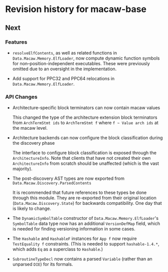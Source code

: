 # Revision history for macaw-base

## Next

### Features

- `resolveElfContents`, as well as related functions in
  `Data.Macaw.Memory.ElfLoader`, now compute dynamic function symbols for
  non–position-independent executables. These were previously omitted due to
  an oversight in the implementation.

- Add support for PPC32 and PPC64 relocations in `Data.Macaw.Memory.ElfLoader`.

### API Changes

- Architecture-specific block terminators can now contain macaw values

  This changed the type of the architecture extension block terminators from `ArchTermStmt ids` to `ArchTermStmt f` where `f ~ Value arch ids` at the macaw level.

- Architecture backends can now configure the block classification during the discovery phase

  The interface to configure block classification is exposed through the `ArchitectureInfo`. Note that clients that have not created their own `ArchitectureInfo` from scratch should be unaffected (which is the vast majority).

- The post-discovery AST types are now exported from `Data.Macaw.Discovery.ParsedContents`

  It is recommended that future references to these types be done through this module. They are re-exported from their original location (`Data.Macaw.Discovery.State`) for backwards compatibility. One day that is likely to change.

- The `DynamicSymbolTable` constructor of `Data.Macaw.Memory.ElfLoader`'s
  `SymbolTable` data type now has an additional `VersionDefMap` field, which is
  needed for finding versioning information in some cases.

- The `Hashable` and `HashableF` instances for `App f` now require
  `TestEquality f` constraints. (This is needed to support `hashable-1.4.*`,
  which adds `Eq` as a superclass to `Hashable`.)

- `SubroutineTypeDecl` now contains a parsed `Variable` (rather than an unparsed `DIE`) for its
  formals.
